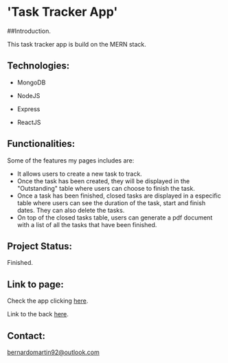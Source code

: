 # 'Task Tracker App'

##Introduction.

This task tracker app is build on the MERN stack.   

## Technologies:

* MongoDB 

* NodeJS

* Express

* ReactJS

## Functionalities:

Some of the features my pages includes are:

* It allows users to create a new task to track.
* Once the task has been created, they will be displayed in the "Outstanding" table where users can choose to finish the task.
* Once a task has been finished, closed tasks are displayed in a especific table where users can see the duration of the task, start and finish dates. They can also delete the tasks.
* On top of the closed tasks table, users can generate a pdf document with a list of all the tasks that have been finished.


## Project Status:

Finished. 

## Link to page:

Check the app clicking [here](https://afternoon-bayou-41456.herokuapp.com/).

Link to the back [here](https://quiet-brook-52675.herokuapp.com/tasks).
## Contact:

bernardomartin92@outlook.com
